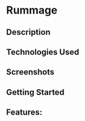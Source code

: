 # Rummage

## Description

## Technologies Used


## Screenshots


## Getting Started


## Features: 
